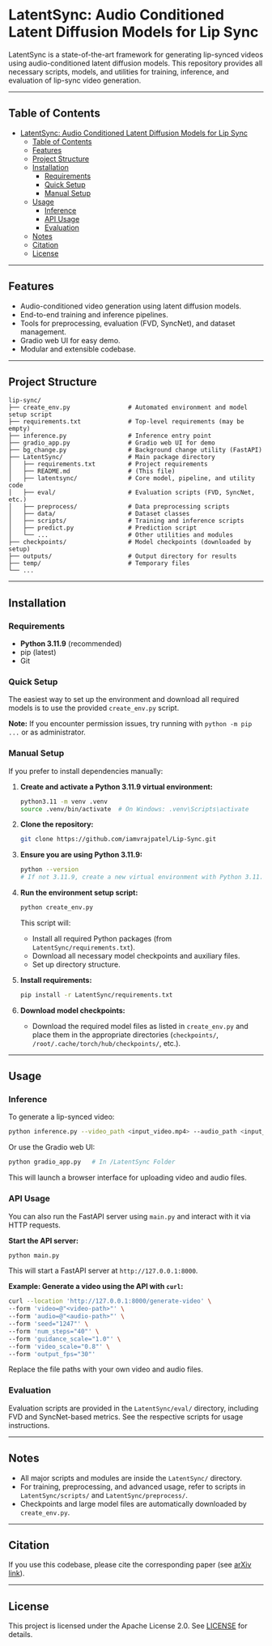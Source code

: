 # LatentSync: Audio Conditioned Latent Diffusion Models for Lip Sync

LatentSync is a state-of-the-art framework for generating lip-synced videos using audio-conditioned latent diffusion models. This repository provides all necessary scripts, models, and utilities for training, inference, and evaluation of lip-sync video generation.

---

## Table of Contents

- [LatentSync: Audio Conditioned Latent Diffusion Models for Lip Sync](#latentsync-audio-conditioned-latent-diffusion-models-for-lip-sync)
  - [Table of Contents](#table-of-contents)
  - [Features](#features)
  - [Project Structure](#project-structure)
  - [Installation](#installation)
    - [Requirements](#requirements)
    - [Quick Setup](#quick-setup)
    - [Manual Setup](#manual-setup)
  - [Usage](#usage)
    - [Inference](#inference)
    - [API Usage](#api-usage)
    - [Evaluation](#evaluation)
  - [Notes](#notes)
  - [Citation](#citation)
  - [License](#license)

---

## Features

- Audio-conditioned video generation using latent diffusion models.
- End-to-end training and inference pipelines.
- Tools for preprocessing, evaluation (FVD, SyncNet), and dataset management.
- Gradio web UI for easy demo.
- Modular and extensible codebase.

---

## Project Structure

```
lip-sync/
├── create_env.py                # Automated environment and model setup script
├── requirements.txt             # Top-level requirements (may be empty)
├── inference.py                 # Inference entry point
├── gradio_app.py                # Gradio web UI for demo
├── bg_change.py                 # Background change utility (FastAPI)
├── LatentSync/                  # Main package directory
│   ├── requirements.txt         # Project requirements
│   ├── README.md                # (This file)
│   ├── latentsync/              # Core model, pipeline, and utility code
│   ├── eval/                    # Evaluation scripts (FVD, SyncNet, etc.)
│   ├── preprocess/              # Data preprocessing scripts
│   ├── data/                    # Dataset classes
│   ├── scripts/                 # Training and inference scripts
│   ├── predict.py               # Prediction script
│   └── ...                      # Other utilities and modules
├── checkpoints/                 # Model checkpoints (downloaded by setup)
├── outputs/                     # Output directory for results
├── temp/                        # Temporary files
└── ...
```

---

## Installation

### Requirements

- **Python 3.11.9** (recommended)
- pip (latest)
- Git

### Quick Setup

The easiest way to set up the environment and download all required models is to use the provided `create_env.py` script.



**Note:** If you encounter permission issues, try running with `python -m pip ...` or as administrator.

### Manual Setup

If you prefer to install dependencies manually:

1. **Create and activate a Python 3.11.9 virtual environment:**
   ```bash
   python3.11 -m venv .venv
   source .venv/bin/activate  # On Windows: .venv\Scripts\activate
   ```

2. **Clone the repository:**
   ```bash
   git clone https://github.com/iamvrajpatel/Lip-Sync.git
   ```

3. **Ensure you are using Python 3.11.9:**
   ```bash
   python --version
   # If not 3.11.9, create a new virtual environment with Python 3.11.9
   ```

4. **Run the environment setup script:**
   ```bash
   python create_env.py
   ```
   This script will:
   - Install all required Python packages (from `LatentSync/requirements.txt`).
   - Download all necessary model checkpoints and auxiliary files.
   - Set up directory structure.

5. **Install requirements:**
   ```bash
   pip install -r LatentSync/requirements.txt
   ```

6. **Download model checkpoints:**
   - Download the required model files as listed in `create_env.py` and place them in the appropriate directories (`checkpoints/`, `/root/.cache/torch/hub/checkpoints/`, etc.).

---

## Usage

### Inference

To generate a lip-synced video:

```bash
python inference.py --video_path <input_video.mp4> --audio_path <input_audio.wav> --video_out_path <output_video.mp4> --inference_ckpt_path <checkpoint_path>
```

Or use the Gradio web UI:

```bash
python gradio_app.py   # In /LatentSync Folder
```
This will launch a browser interface for uploading video and audio files.

### API Usage

You can also run the FastAPI server using `main.py` and interact with it via HTTP requests.

**Start the API server:**
```bash
python main.py
```
This will start a FastAPI server at `http://127.0.0.1:8000`.

**Example: Generate a video using the API with `curl`:**
```bash
curl --location 'http://127.0.0.1:8000/generate-video' \
--form 'video=@"<video-path>"' \
--form 'audio=@"<audio-path>"' \
--form 'seed="1247"' \
--form 'num_steps="40"' \
--form 'guidance_scale="1.0"' \
--form 'video_scale="0.8"' \
--form 'output_fps="30"'
```
Replace the file paths with your own video and audio files.

### Evaluation

Evaluation scripts are provided in the `LatentSync/eval/` directory, including FVD and SyncNet-based metrics. See the respective scripts for usage instructions.

---

## Notes

- All major scripts and modules are inside the `LatentSync/` directory.
- For training, preprocessing, and advanced usage, refer to scripts in `LatentSync/scripts/` and `LatentSync/preprocess/`.
- Checkpoints and large model files are automatically downloaded by `create_env.py`.

---

## Citation

If you use this codebase, please cite the corresponding paper (see [arXiv link](https://arxiv.org/pdf/2412.09262)).

---

## License

This project is licensed under the Apache License 2.0. See [LICENSE](../LICENSE) for details.
